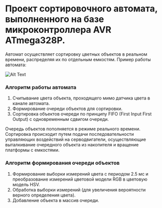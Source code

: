 # Проект сортировочного автомата, выполненного на базе микроконтроллера AVR ATmega328P.
Автомат осуществляет сортировку цветных объектов в реальном времени, распределяя их по отдельным емкостям.
Пример работы автомата:

![Alt Text](https://media.giphy.com/media/vFKqnCdLPNOKc/giphy.gif)

### Алгоритм работы автомата

1. Считывание цвета объекта, проходящего мимо датчика цвета в канале автомата.
2. Формирование очереди объектов для сортировки.
3. Сортировка объектов очереди по принципу FIFO (First Input First Output) с одновременным сдвигом очереди.

Очередь объектов пополняется в режиме реального времени. Сортировка происходит путем подачи последовательности управляющих воздействий на серводвигатели, осуществляющие выталкивание очередного объекта из накопителя и вращение платформы с емкостями.

### Алгоритм формирования очереди объектов

1. Формирование выборки измерений цвета с периодом 2.5 мс и преобразование измерений цветовой модели RGB в цветовую модель HSV.
2. Обработка выборки измерений (для увеличения вероятности верного определения цвета).
3. Добавление объекта в массив очереди.

